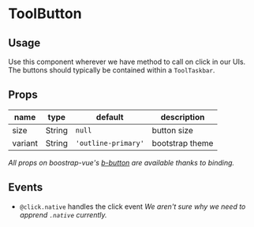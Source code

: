 # ToolButton

## Usage
Use this component wherever we have method to call on click in our UIs. The buttons should typically be contained within a `ToolTaskbar`.

## Props
| name    | type   | default             | description     |
|---------|--------|---------------------|-----------------|
| size    | String | `null`              | button size     |
| variant | String | `'outline-primary'` | bootstrap theme |
_All props on boostrap-vue's [b-button](https://bootstrap-vue.js.org/docs/components/button) are available thanks to binding._

## Events
- `@click.native` handles the click event
	_We aren't sure why we need to apprend `.native` currently._